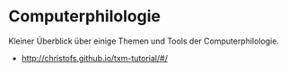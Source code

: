 Computerphilologie
==================

Kleiner Überblick über einige Themen und Tools der Computerphilologie.

* http://christofs.github.io/txm-tutorial/#/
